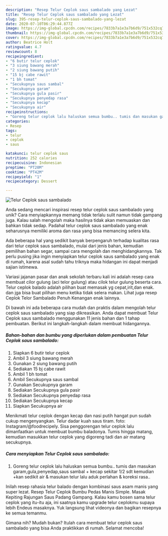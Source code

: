 ```yaml
---
description: "Resep Telur Ceplok saus sambalado yang Lezat"
title: "Resep Telur Ceplok saus sambalado yang Lezat"
slug: 395-resep-telur-ceplok-saus-sambalado-yang-lezat
date: 2020-07-10T06:29:44.877Z
image: https://img-global.cpcdn.com/recipes/7833b7a1e3a7b6d9/751x532cq70/telur-ceplok-saus-sambalado-foto-resep-utama.jpg
thumbnail: https://img-global.cpcdn.com/recipes/7833b7a1e3a7b6d9/751x532cq70/telur-ceplok-saus-sambalado-foto-resep-utama.jpg
cover: https://img-global.cpcdn.com/recipes/7833b7a1e3a7b6d9/751x532cq70/telur-ceplok-saus-sambalado-foto-resep-utama.jpg
author: Beatrice Holt
ratingvalue: 4.7
reviewcount: 8
recipeingredient:
- "6 butir telur ceplok"
- "3 siung bawang merah"
- "2 siung bawang putih"
- "15 bj cabe rawit"
- "1 bh tomat"
- "Secukupnya saus sambal"
- "Secukupnya garam"
- "Secukupnya gula pasir"
- "Secukupnya penyedap rasa"
- "Secukupnya kecap"
- "Secukupnya air"
recipeinstructions:
- "Goreng telur ceplok lalu haluskan semua bumbu.. tumis dan masukan garam,gula,penyedap,saus sambal + kecap sekitar 1/2 sdt kemudian +kan sedikit air &amp; masukan telur lalu aduk perlahan &amp; koreksi rasa.."
categories:
- Resep
tags:
- telur
- ceplok
- saus

katakunci: telur ceplok saus 
nutrition: 252 calories
recipecuisine: Indonesian
preptime: "PT20M"
cooktime: "PT42M"
recipeyield: "1"
recipecategory: Dessert

---
```



![Telur Ceplok saus sambalado](https://img-global.cpcdn.com/recipes/7833b7a1e3a7b6d9/751x532cq70/telur-ceplok-saus-sambalado-foto-resep-utama.jpg)

Anda sedang mencari inspirasi resep telur ceplok saus sambalado yang unik? Cara menyiapkannya memang tidak terlalu sulit namun tidak gampang juga. Kalau salah mengolah maka hasilnya tidak akan memuaskan dan bahkan tidak sedap. Padahal telur ceplok saus sambalado yang enak seharusnya memiliki aroma dan rasa yang bisa memancing selera kita.

Ada beberapa hal yang sedikit banyak berpengaruh terhadap kualitas rasa dari telur ceplok saus sambalado, mulai dari jenis bahan, kemudian pemilihan bahan segar, sampai cara mengolah dan menghidangkannya. Tak perlu pusing jika ingin menyiapkan telur ceplok saus sambalado yang enak di rumah, karena asal sudah tahu triknya maka hidangan ini dapat menjadi sajian istimewa.

Variasi jajanan pasar dan anak sekolah terbaru kali ini adalah resep cara membuat cilor gulung (aci telor gulung) atau cilok telur gulung beserta cara. Telur ceplok balado adalah pilihan buat memasak yg cepat,irit,dan enak. dan jga bisa buat pilihan menu ketika tidak selera makan. Lihat juga resep Ceplok Telor Sambalado Penuh Kenangan enak lainnya.


Di bawah ini ada beberapa cara mudah dan praktis dalam mengolah telur ceplok saus sambalado yang siap dikreasikan. Anda dapat membuat Telur Ceplok saus sambalado menggunakan 11 jenis bahan dan 1 tahap pembuatan. Berikut ini langkah-langkah dalam membuat hidangannya.

<!--inarticleads1-->

##### Bahan-bahan dan bumbu yang diperlukan dalam pembuatan Telur Ceplok saus sambalado:

1. Siapkan 6 butir telur ceplok
1. Ambil 3 siung bawang merah
1. Gunakan 2 siung bawang putih
1. Sediakan 15 bj cabe rawit
1. Ambil 1 bh tomat
1. Ambil Secukupnya saus sambal
1. Gunakan Secukupnya garam
1. Sediakan Secukupnya gula pasir
1. Sediakan Secukupnya penyedap rasa
1. Sediakan Secukupnya kecap
1. Siapkan Secukupnya air


Menikmati telur ceplok dengan kecap dan nasi putih hangat pun sudah cukup mengenyangkan. Telur dadar kuah saus tiram. foto: Instagram/@foodrecipely. Sisa penggorengan telur ceplok lalu dimanfaatkan untuk membuat bumbu baladonya. Tumis hingga matang, kemudian masukkan telur ceplok yang digoreng tadi dan air matang secukupnya. 

<!--inarticleads2-->

##### Cara menyiapkan Telur Ceplok saus sambalado:

1. Goreng telur ceplok lalu haluskan semua bumbu.. tumis dan masukan garam,gula,penyedap,saus sambal + kecap sekitar 1/2 sdt kemudian +kan sedikit air &amp; masukan telur lalu aduk perlahan &amp; koreksi rasa..


Inilah resep rahasia telur balado dengan kombinasi saus asam manis yang super lezat. Resep Telur Ceplok Bumbu Pedas Manis Simple. Masak Kepiting Rajungan Saus Padang Gampang. Kalau kamu bosen sama telur ceplok yang itu-itu aja, ini saatnya kamu upgrade telur ceplokmu supaya lebih Endeus masaknya. Yuk langsung lihat videonya dan bagikan resepnya ke semua temanmu. 

Gimana nih? Mudah bukan? Itulah cara membuat telur ceplok saus sambalado yang bisa Anda praktikkan di rumah. Selamat mencoba!
